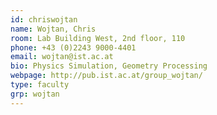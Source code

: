 ```yaml
---
id: chriswojtan
name: Wojtan, Chris
room: Lab Building West, 2nd floor, 110
phone: +43 (0)2243 9000-4401
email: wojtan@ist.ac.at
bio: Physics Simulation, Geometry Processing
webpage: http://pub.ist.ac.at/group_wojtan/
type: faculty
grp: wojtan
---
```

 